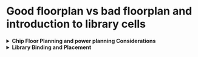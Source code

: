 # Good floorplan vs bad floorplan and introduction to library cells


<details>
<summary><strong>Chip Floor Planning and power planning  Considerations</strong></summary>
<br>

<details>
<summary><strong> Floor Planning</strong></summary>
<br>
  
- Steps for floor plan

<details>
<summary><strong>1. Utilization Factor and Aspect Ratio</strong></summary>
<br>

- We start the floor plan by defining the height and width of the core and die.

  ![Core and Die Dimensions](https://github.com/navi2311/DIGITAL-VLSI-SOC-DESIGN-AND-PLANNING/assets/134842758/ff8d5f5c-7d2d-4e6c-90b2-68be3d7a6690)

- Here's a simple example to understand the floor planning:
  - A simple netlist with 2 flip-flops and 2 gates.

  ![Simple Netlist Example](https://github.com/navi2311/DIGITAL-VLSI-SOC-DESIGN-AND-PLANNING/assets/134842758/aacdf7d4-4d68-405a-a5bf-be3217566d0f)

- When defining core dimensions, we focus on the components' dimensions and initially ignore wiring.
- Using information from standard library cells, we obtain the length and width of each component required for the netlist, which we use to convert into physical dimensions (e.g., boxes like squares or rectangles).

  ![Component Dimensions](https://github.com/navi2311/DIGITAL-VLSI-SOC-DESIGN-AND-PLANNING/assets/134842758/4d78174c-13d7-4882-ab33-6dff43f7e0b1)

- We then remove the wires and club the components into a single plate.

  ![Clubbed Components](https://github.com/navi2311/DIGITAL-VLSI-SOC-DESIGN-AND-PLANNING/assets/134842758/a60194d7-f2f8-4896-bb01-488319815af1)

- From the above example, we can see that the area occupied by the netlist in the core is 4 sq units.

  ![Netlist Area](https://github.com/navi2311/DIGITAL-VLSI-SOC-DESIGN-AND-PLANNING/assets/134842758/8b381097-e2c2-4549-8cee-d1bf191dc3ec)

- The `Utilization Factor` indicates how much of the core area the netlist occupies. If utilization is 1, it means no space is left on the core, which implies that we cannot add any extra cells later. Therefore, we usually aim for 50 to 60 percent utilization.

  ![Utilization Example](https://github.com/navi2311/DIGITAL-VLSI-SOC-DESIGN-AND-PLANNING/assets/134842758/a60bb9d3-d71c-44e4-afb5-887143f77dfa)

- The `Aspect Ratio` is calculated as height/width of the core; which helps us understand the shape of the chip.

  ![Aspect Ratio Example](https://github.com/navi2311/DIGITAL-VLSI-SOC-DESIGN-AND-PLANNING/assets/134842758/5a313682-9294-404c-a98b-597386d7ca45)

**Note:**
1. If the chip area is 2 * 2 sq units:
   * Utilization is 1, aspect ratio is 1.
2. If the chip area is 4 * 2 sq units:
   * Utilization is 0.5 (which means 50% area is left), and aspect ratio is 0.5 (rectangle).

</details> <!-- Utilization Factor and Aspect Ratio -->

<details>
<summary><strong>2. Concept of Pre-placed Cells</strong></summary>
<br>

- Pre-placed cells are components with fixed positions on the chip. These typically include IP blocks, memory arrays, and other large functional blocks that have predefined physical dimensions and connectivity requirements.
- They are implemented once and used multiple times on the chip.
- The placement of these cells is crucial as it influences the overall layout of the chip, impacting power distribution, signal integrity, and routing congestion.
- During the floor planning stage, these cells must be strategically placed to optimize chip performance and manufacturability. Considerations for placing pre-placed cells include access to power and ground lines, proximity to related cells, and minimizing critical path delays.
- Effective placement of pre-placed cells helps in achieving optimal routing and can significantly reduce the likelihood of design iterations due to placement and routing issues.

  ![Pre-placed Cells Placement](https://github.com/navi2311/DIGITAL-VLSI-SOC-DESIGN-AND-PLANNING/assets/134842758/f94175e4-1bdd-4d94-8409-e7f843837755)
- Based on specific requirements, these cells will be placed near inputs or outputs depending on how the IP block is needed in the specifications.

  ![Input Output Placement](https://github.com/navi2311/DIGITAL-VLSI-SOC-DESIGN-AND-PLANNING/assets/134842758/06751ffe-3943-4259-a33b-6f5e4f4b84c3)

</details> <!-- Concept of Pre-placed Cells -->

<details>
<summary><strong>3. Surround Pre-placed Cells with Decoupling Capacitors</strong></summary>
<br>

- Decoupling capacitors stabilize voltage levels and filter noise during high-frequency switching operations.
- Every gate has a small capacitance which needs some amount of voltage (noise margin - voltage needed to get stable 1) to change logic from 0 to 1 for that particular gate.

  ![Gate Capacitance](https://github.com/navi2311/DIGITAL-VLSI-SOC-DESIGN-AND-PLANNING/assets/134842758/e317d9e9-996e-47f3-87b7-5216db38be63)
  ![Detailed Gate Diagram](https://github.com/navi2311/DIGITAL-VLSI-SOC-DESIGN-AND-PLANNING/assets/134842758/313f2a2a-da43-4937-9ffb-d6e4b034e7fa)

- Usually, power supplies are far from the circuits, causing some voltage drop by the time current reaches the circuits. This voltage may not have enough current to drive logic from 0 to 1.
  
- So we use a decoupling capacitor placed near the digital circuit that has enough charge to support the switching voltage required by that particular circuit.

  ![Decoupling Capacitor Placement](https://github.com/navi2311/DIGITAL-VLSI-SOC-DESIGN-AND-PLANNING/assets/134842758/bdbf9909-b140-4654-9c67-8ff5ba6e9d2a)
  ![Capacitor Function Detail](https://github.com/navi2311/DIGITAL-VLSI-SOC-DESIGN-AND-PLANNING/assets/134842758/ef8ffafb-39ea-4206-88e3-ab876b7c874b)

- Whenever switching happens for any particular block, these decoupling capacitors provide enough voltage required to drive logic from 0 to 1.

</details> <!-- Surround Pre-placed Cells with Decoupling Capacitors -->

</details> <!-- Floor Planning -->
<details>
<summary><strong>Power Planning</strong></summary>
<br>



Power planning is  to ensure that every component on the chip receives stable and clean power without any voltage drop. Here's how a typical power planning layout might look:

-  The layout uses a grid of power (Vdd) and ground (Vss) lines(horizontal and vertical) that intersect across the chip to provide every component with access to power. This setup minimizes voltage drops and power losses.

  <img width="775" alt="image" src="https://github.com/navi2311/DIGITAL-VLSI-SOC-DESIGN-AND-PLANNING/assets/134842758/364a95da-a03d-4c95-8174-7b9758cfec8a">


-  IP blocks and  logic circuits are strategically located within this grid to optimize power delivery and minimize latency in power access.








</details> <!-- Power Planning -->



</details> <!-- Chip Floor Planning Considerations -->

<details>
<summary><strong>Library Binding and Placement</strong></summary>
<br>

- Here we will be learning about placement and routing.

<details>
<summary><strong>Netlist Binding and Initial Place Design</strong></summary>
<br>

- Basically, the library has all the information like cells, size, and shape-related information of each component (gates, FF, macro, etc.), various flavors of the cell (when to drive output, etc.), and timing information.
  
  ![image](https://github.com/navi2311/DIGITAL-VLSI-SOC-DESIGN-AND-PLANNING/assets/134842758/9b01e613-b0e0-49e9-a47f-fed67e78619d)

- We take the netlist, remove all the wires, and place them in some order to get a square or rectangle shape as shown in the above figure.
  
- Now we place that netlist without wires in the floorplan.
  
  ![image](https://github.com/navi2311/DIGITAL-VLSI-SOC-DESIGN-AND-PLANNING/assets/134842758/cdd9c76f-2a99-4185-98ff-bd517bbd67e4)

- As we see in the figure, we will pre-place the cells in the floorplan stage only. We have to ensure that no cells are placed in pre-placed areas and it is not moved from its position `placement`.
  
  ![image](https://github.com/navi2311/DIGITAL-VLSI-SOC-DESIGN-AND-PLANNING/assets/134842758/58390e82-ceee-4828-8920-eef998bd8d0d)

- We will place all logic blocks as near as possible to inputs and outputs.

</details><!-- Netlist Binding and Initial Place Design -->

<details>
<summary><strong>Optimized Placement</strong></summary>
<br>

- We will place buffers (repeaters) when we find the distance between each block is more, which will lead to data loss: `signal_integrity`.
  
- Area will be occupied, but we can have no data loss; we will place enough buffers.
  
  ![image](https://github.com/navi2311/DIGITAL-VLSI-SOC-DESIGN-AND-PLANNING/assets/134842758/42b240eb-b5ff-4ed8-8729-990cd6eedfa6)

- Once we find the optimized placement for each path, as we don't have a clock now, we assume the clock to be ideal, which means the time to reach the clock to flip-flop in the core is zero and run setup timing analysis.

</details><!-- Optimized Placement -->

</details><!-- Library Binding and Placement -->
